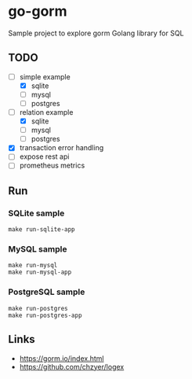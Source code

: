 
# go-gorm

Sample project to explore gorm Golang library for SQL

## TODO

- [ ] simple example
    - [x] sqlite
    - [ ] mysql
    - [ ] postgres
- [ ] relation example
    - [x] sqlite
    - [ ] mysql
    - [ ] postgres
- [x] transaction error handling
- [ ] expose rest api
- [ ] prometheus metrics

## Run

### SQLite sample

```shell script
make run-sqlite-app
```

### MySQL sample

```shell script
make run-mysql
make run-mysql-app
```

### PostgreSQL sample

```shell script
make run-postgres
make run-postgres-app
```

## Links

- https://gorm.io/index.html
- https://github.com/chzyer/logex
